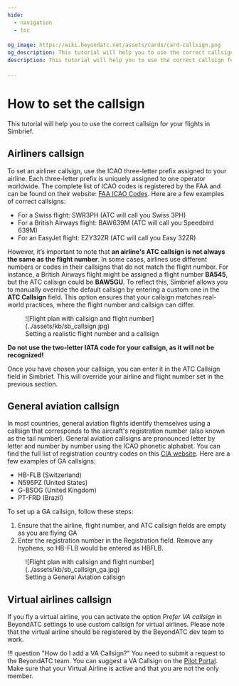 ```yaml
---
hide:
  - navigation
  - toc

og_image: https://wiki.beyondatc.net/assets/cards/card-callsign.png
og_description: This tutorial will help you to use the correct callsign for your flights in Simbrief.
description: This tutorial will help you to use the correct callsign for your flights in Simbrief.

---
```


# How to set the callsign

This tutorial will help you to use the correct callsign for your flights in Simbrief.

## Airliners callsign

To set an airliner callsign, use the ICAO three-letter prefix assigned to your airline. Each three-letter prefix is uniquely assigned to one operator worldwide. The complete list of ICAO codes is registered by the FAA and can be found on their website: [FAA ICAO Codes](https://www.faa.gov/air_traffic/publications/atpubs/cnt_html/chap3_section_1.html). Here are a few examples of correct callsigns:

- For a Swiss flight: SWR3PH (ATC will call you Swiss 3PH)
- For a British Airways flight: BAW639M (ATC will call you Speedbird 639M)
- For an EasyJet flight: EZY32ZR (ATC will call you Easy 32ZR)

However, it’s important to note that **an airline's ATC callsign is not always the same as the flight number**. In some cases, airlines use different numbers or codes in their callsigns that do not match the flight number. For instance, a British Airways flight might be assigned a flight number **BA545**, but the ATC callsign could be **BAW5GU**. To reflect this, Simbrief allows you to manually override the default callsign by entering a custom one in the **ATC Callsign** field. This option ensures that your callsign matches real-world practices, where the flight number and callsign can differ.

<figure markdown>
  ![Flight plan with callsign and flight number](../assets/kb/sb_callsign.jpg)
  <figcaption>Setting a realistic flight number and a callsign</figcaption>
</figure>

**Do not use the two-letter IATA code for your callsign, as it will not be recognized!**

Once you have chosen your callsign, you can enter it in the ATC Callsign field in Simbrief. This will override your airline and flight number set in the previous section.

## General aviation callsign

In most countries, general aviation flights identify themselves using a callsign that corresponds to the aircraft's registration number (also known as the tail number). General aviation callsigns are pronounced letter by letter and number by number using the ICAO phonetic alphabet. You can find the full list of registration country codes on this [CIA website](https://www.cia.gov/the-world-factbook/field/civil-aircraft-registration-country-code-prefix/). Here are a few examples of GA callsigns:

- HB-FLB (Switzerland)
- N595PZ (United States)
- G-BSOG (United Kingdom)
- PT-FRD (Brazil)

To set up a GA callsign, follow these steps:

1. Ensure that the airline, flight number, and ATC callsign fields are empty as you are flying GA
2. Enter the registration number in the Registration field. Remove any hyphens, so HB-FLB would be entered as HBFLB.

<figure markdown>
  ![Flight plan with callsign and flight number](../assets/kb/sb_callsign_ga.jpg)
  <figcaption>Setting a General Aviation callsign</figcaption>
</figure>

## Virtual airlines callsign

If you fly a virtual airline, you can activate the option *Prefer VA callsign* in BeyondATC settings to use custom callsign for virtual airlines. Please note that the virtual airline should be registered by the BeyondATC dev team to work.

!!! question "How do I add a VA Callsign?"
    You need to submit a request to the BeyondATC team. You can suggest a VA Callsign on the [Pilot Portal](https://db.beyondatc.net/login). Make sure that your Virtual Airline is active and that you are not the only member.